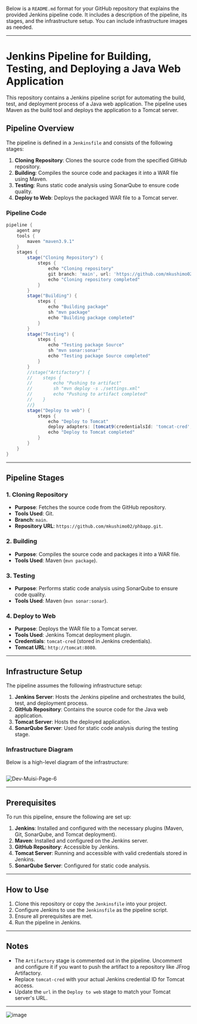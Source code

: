 Below is a `README.md` format for your GitHub repository that explains the provided Jenkins pipeline code. It includes a description of the pipeline, its stages, and the infrastructure setup. You can include infrastructure images as needed.

---

# Jenkins Pipeline for Building, Testing, and Deploying a Java Web Application

This repository contains a Jenkins pipeline script for automating the build, test, and deployment process of a Java web application. The pipeline uses Maven as the build tool and deploys the application to a Tomcat server.

## Pipeline Overview

The pipeline is defined in a `Jenkinsfile` and consists of the following stages:

1. **Cloning Repository**: Clones the source code from the specified GitHub repository.
2. **Building**: Compiles the source code and packages it into a WAR file using Maven.
3. **Testing**: Runs static code analysis using SonarQube to ensure code quality.
4. **Deploy to Web**: Deploys the packaged WAR file to a Tomcat server.

### Pipeline Code

```groovy
pipeline {
    agent any
    tools {
        maven "maven3.9.1"
    }
    stages {
        stage("Cloning Repository") {
            steps {
                echo "Cloning repository"
                git branch: 'main', url: 'https://github.com/mkushimo02/phbapp.git'
                echo "Cloning repository completed"
            }
        }
        stage("Building") {
            steps {
                echo "Building package"
                sh "mvn package"
                echo "Building package completed"
            }
        }
        stage("Testing") {
            steps {
                echo "Testing package Source"
                sh "mvn sonar:sonar"
                echo "Testing package Source completed"
            }
        }
        //stage("Artifactory") {
        //    steps {
        //        echo "Pushing to artifact"
        //        sh "mvn deploy -s ./settings.xml"
        //        echo "Pushing to artifact completed"
        //    }
        //}
        stage("Deploy to web") {
            steps {
                echo "Deploy to Tomcat"
                deploy adapters: [tomcat9(credentialsId: 'tomcat-cred', path: '', url: 'http://tomcat:8080')], contextPath: null, war: 'target/*.war'
                echo "Deploy to Tomcat completed"
            }
        }
    }
}
```

---

## Pipeline Stages

### 1. Cloning Repository
- **Purpose**: Fetches the source code from the GitHub repository.
- **Tools Used**: Git.
- **Branch**: `main`.
- **Repository URL**: `https://github.com/mkushimo02/phbapp.git`.

### 2. Building
- **Purpose**: Compiles the source code and packages it into a WAR file.
- **Tools Used**: Maven (`mvn package`).

### 3. Testing
- **Purpose**: Performs static code analysis using SonarQube to ensure code quality.
- **Tools Used**: Maven (`mvn sonar:sonar`).

### 4. Deploy to Web
- **Purpose**: Deploys the WAR file to a Tomcat server.
- **Tools Used**: Jenkins Tomcat deployment plugin.
- **Credentials**: `tomcat-cred` (stored in Jenkins credentials).
- **Tomcat URL**: `http://tomcat:8080`.

---

## Infrastructure Setup

The pipeline assumes the following infrastructure setup:

1. **Jenkins Server**: Hosts the Jenkins pipeline and orchestrates the build, test, and deployment process.
2. **GitHub Repository**: Contains the source code for the Java web application.
3. **Tomcat Server**: Hosts the deployed application.
4. **SonarQube Server**: Used for static code analysis during the testing stage.

### Infrastructure Diagram

Below is a high-level diagram of the infrastructure:

```

```
![Dev-Muisi-Page-6](https://github.com/user-attachments/assets/791db412-2c05-4829-ae5f-c6912e9f7d15)


---

## Prerequisites

To run this pipeline, ensure the following are set up:

1. **Jenkins**: Installed and configured with the necessary plugins (Maven, Git, SonarQube, and Tomcat deployment).
2. **Maven**: Installed and configured on the Jenkins server.
3. **GitHub Repository**: Accessible by Jenkins.
4. **Tomcat Server**: Running and accessible with valid credentials stored in Jenkins.
5. **SonarQube Server**: Configured for static code analysis.

---

## How to Use

1. Clone this repository or copy the `Jenkinsfile` into your project.
2. Configure Jenkins to use the `Jenkinsfile` as the pipeline script.
3. Ensure all prerequisites are met.
4. Run the pipeline in Jenkins.

---

## Notes

- The `Artifactory` stage is commented out in the pipeline. Uncomment and configure it if you want to push the artifact to a repository like JFrog Artifactory.
- Replace `tomcat-cred` with your actual Jenkins credential ID for Tomcat access.
- Update the `url` in the `Deploy to web` stage to match your Tomcat server's URL.

---
![image](https://github.com/user-attachments/assets/8bdea1a1-787d-40fc-8ab4-2ecf52f213ba)

